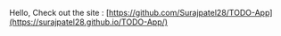 Hello, Check out the site : [https://github.com/Surajpatel28/TODO-App](https://surajpatel28.github.io/TODO-App/)
